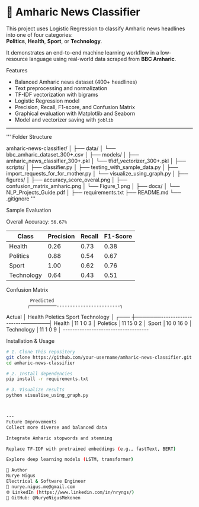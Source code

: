 # 📰 Amharic News Classifier 

This project uses Logistic Regression to classify Amharic news headlines into one of four categories:  
**Politics**, **Health**, **Sport**, or **Technology**.

It demonstrates an end-to-end machine learning workflow in a low-resource language using real-world data scraped from **BBC Amharic**.


Features

-  Balanced Amharic news dataset (400+ headlines)
-  Text preprocessing and normalization
-  TF-IDF vectorization with bigrams
-  Logistic Regression model
-  Precision, Recall, F1-score, and Confusion Matrix
-  Graphical evaluation with Matplotlib and Seaborn
-  Model and vectorizer saving with `joblib`

---
'''
Folder Structure

amharic-news-classifier/
│
├── data/
│   └── bbc_amharic_dataset_300+.csv
│
├── models/
│   ├── amharic_news_classifier_300+.pkl
│   └── tfidf_vectorizer_300+.pkl
│
├── scripts/
│   ├── classifier.py
│   ├── testing_with_sample_data.py
│   ├── import_requests_for_for_mother.py
│   └── visualize_using_graph.py
│
├── figures/
│   ├── accuracy_score_overal.png
│   ├── confusion_matrix_amharic.png
│   └── Figure_1.png
│
├── docs/
│   └── NLP_Projects_Guide.pdf
│
├── requirements.txt
├── README.md
└── .gitignore
'''

Sample Evaluation

Overall Accuracy: `56.67%`

| Class       | Precision | Recall | F1-Score |
|-------------|-----------|--------|----------|
| Health      | 0.26      | 0.73   | 0.38     |
| Politics    | 0.88      | 0.54   | 0.67     |
| Sport       | 1.00      | 0.62   | 0.76     |
| Technology  | 0.64      | 0.43   | 0.51     |



Confusion Matrix


             Predicted
            ┌──────────------------------------┐
Actual      │ Health Poletics Sport Technology │
┌───        ┼───────--------------------───────┤
Health      │11      1        0     3          │
Poletics    │11      15       0     2          │
Sport       │10      0        16    0          │
Technology  │11      1        0     9          │
            ------------------------------------
			



 Installation & Usage

```bash
# 1. Clone this repository
git clone https://github.com/your-username/amharic-news-classifier.git
cd amharic-news-classifier

# 2. Install dependencies
pip install -r requirements.txt

# 3. Visualize results
python visualise_using_graph.py



---
Future Improvements
Collect more diverse and balanced data

Integrate Amharic stopwords and stemming

Replace TF-IDF with pretrained embeddings (e.g., fastText, BERT)

Explore deep learning models (LSTM, transformer)

👤 Author
Nurye Nigus
Electrical & Software Engineer
📧 nurye.nigus.me@gmail.com
🌐 LinkedIn (https://www.linkedin.com/in/nryngs/)
🐙 GitHub: @NuryeNigusMekonen


